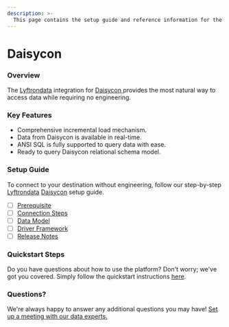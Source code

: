 ```yaml
---
description: >-
  This page contains the setup guide and reference information for the Daisycon source connector.
---
```


# Daisycon

### Overview

The [Lyftrondata](https://www.lyftrondata.com/) integration for [Daisycon](https://www.lyftrondata.com/integration/daisycon/)[ ](https://www.lyftrondata.com/integration/daisycon/)provides the most natural way to access data while requiring no engineering.

### Key Features

* Comprehensive incremental load mechanism.
* Data from Daisycon is available in real-time.&#x20;
* ANSI SQL is fully supported to query data with ease.
* Ready to query Daisycon relational schema model.

### Setup Guide

To connect to your destination without engineering, follow our step-by-step [Lyftrondata](https://www.lyftrondata.com/)  [Daisycon](https://www.lyftrondata.com/integration/daisycon/) setup guide.

* [ ] [Prerequisite](../../marketing-analytics/daisycon/prerequisite.md)
* [ ] [Connection Steps](../../marketing-analytics/daisycon/connection-steps.md)
* [ ] [Data Model](../../marketing-analytics/daisycon/data-model/)
* [ ] [Driver Framework](../../marketing-analytics/daisycon/driver-framework/)
* [ ] [Release Notes](../../marketing-analytics/daisycon/release-notes.md)

### Quickstart Steps

Do you have questions about how to use the platform? Don't worry; we've got you covered. Simply follow the quickstart instructions [here](../../../quickstart-steps.md).

### Questions? <a href="#questions" id="questions"></a>

We're always happy to answer any additional questions you may have! [Set up a meeting with our data experts.](https://www.lyftrondata.com/book-a-meeting/)

